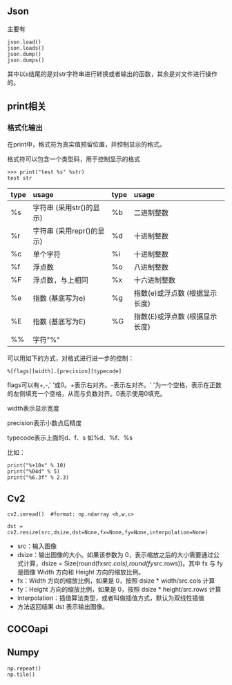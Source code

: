 ## Json
主要有
```
json.load()
json.loads()
json.dump()
json.dumps()
```
其中以s结尾的是对str字符串进行转换或者输出的函数，其余是对文件进行操作的。

## print相关 
### 格式化输出
在print中，格式符为真实值预留位置，并控制显示的格式。

格式符可以包含一个类型码，用于控制显示的格式
```
>>> print("test %s" %str)
test str
```
| type | usage             | type | usage              |
|------|:------------------|------|:-------------------|
| %s   | 字符串 (采用str()的显示)  |  %b  | 二进制整数              |
| %r   | 字符串 (采用repr()的显示) |  %d  | 十进制整数              | 
| %c   | 单个字符              |  %i  | 十进制整数              |
| %f   | 浮点数               |  %o  | 八进制整数              |
| %F   | 浮点数，与上相同          |  %x  | 十六进制整数             |
| %e   | 指数 (基底写为e)        |  %g  | 指数(e)或浮点数 (根据显示长度) |
| %E   | 指数 (基底写为E)        |  %G  | 指数(E)或浮点数 (根据显示长度) |
| %%   | 字符"%"             |      |                    |

可以用如下的方式，对格式进行进一步的控制：

``%[flags][width].[precision][typecode]``

flags可以有+,-,' '或0。+表示右对齐。-表示左对齐。' '为一个空格，表示在正数的左侧填充一个空格，从而与负数对齐。0表示使用0填充。

width表示显示宽度

precision表示小数点后精度

typecode表示上面的d、f、s 如%d、%f、%s

比如：
```
print("%+10x" % 10)
print("%04d" % 5)
print("%6.3f" % 2.3)
```

## Cv2

```
cv2.imread()  #format: np.ndarray <h,w,c>
```
```
dst = cv2.resize(src,dsize,dst=None,fx=None,fy=None,interpolation=None)
```
- src：输入图像
- dsize：输出图像的大小。如果该参数为 0，表示缩放之后的大小需要通过公式计算，dsize = Size(round(fx*src.cols),round(fy*src.rows))。其中 fx 与 fy 是图像 Width 方向和 Height 方向的缩放比例。
- fx：Width 方向的缩放比例，如果是 0，按照 dsize * width/src.cols 计算
- fy：Height 方向的缩放比例，如果是 0，按照 dsize * height/src.rows 计算
- interpolation：插值算法类型，或者叫做插值方式，默认为双线性插值
- 方法返回结果 dst 表示输出图像。


## COCOapi

## Numpy
```
np.repeat()
np.tile()

```




